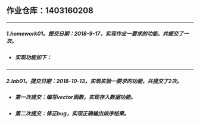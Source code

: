 ## 作业仓库：1403160208
___
##### 1.homework01。提交日期：2018-9-17，实现作业一要求的功能，共提交了一次。
- ##### 实现功能如下：
___
##### 2.lab01。提交日期：2018-10-13，实现实验一要求的功能，共提交了2次。
 - ##### 第一次提交：编写vector函数，实现存入数据功能。
 - ##### 第二次提交：修正bug，实现正确输出排序结果。

